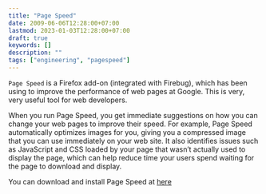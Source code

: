 ```yaml
---
title: "Page Speed"
date: 2009-06-06T12:28:00+07:00
lastmod: 2023-01-03T12:28:00+07:00
draft: true
keywords: []
description: ""
tags: ["engineering", "pagespeed"]
---
```


`Page Speed` is a Firefox add-on (integrated with Firebug), which has been using to improve the performance of  web pages at Google. This is very, very useful tool for web developers.

When you run Page Speed, you get immediate suggestions on how you can change your web pages to improve their speed. For example, Page Speed automatically optimizes images for you, giving you a compressed image that you can use immediately on your web site. It also identifies issues such as JavaScript and CSS loaded by your page that wasn’t actually used to display the page, which can help reduce time your users spend waiting for the page to download and display.

You can download and install Page Speed at [here](https://code.google.com/speed/page-speed)

